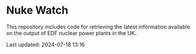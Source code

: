 # Nuke Watch

This repository includes code for retrieving the latest information available on the output of EDF nuclear power plants in the UK.

Last updated: 2024-07-18 13:16